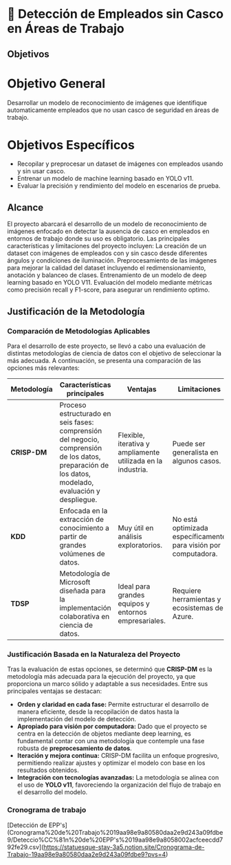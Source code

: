 # 📜 Detección de Empleados sin Casco en Áreas de Trabajo

## Objetivos
# Objetivo General
Desarrollar un modelo de reconocimiento de imágenes que identifique automaticamente empleados que no usan casco de seguridad en áreas de trabajo.
# Objetivos Específicos
- Recopilar y preprocesar un dataset de imágenes con empleados usando y sin usar casco.
- Entrenar un modelo de machine learning basado en YOLO v11.
- Evaluar la precisión y rendimiento del modelo en escenarios de prueba.

## Alcance
El proyecto abarcará el desarrollo de un modelo de reconocimiento de imágenes enfocado en detectar la ausencia de casco en empleados en entornos de trabajo donde su uso es obligatorio. Las principales características y limitaciones del proyecto incluyen:
La creación de un dataset con imágenes de empleados con y sin casco desde diferentes ángulos y condiciones de iluminación.
Preprocesamiento de las imágenes para mejorar la calidad del dataset incluyendo el redimensionamiento, anotación y balanceo de clases.
Entrenamiento de un modelo de deep learning basado en YOLO V11.
Evaluación del modelo mediante métricas como precisión recall y F1-score, para asegurar un rendimiento optimo.

## **Justificación de la Metodología**

### Comparación de Metodologías Aplicables

Para el desarrollo de este proyecto, se llevó a cabo una evaluación de distintas metodologías de ciencia de datos con el objetivo de seleccionar la más adecuada. A continuación, se presenta una comparación de las opciones más relevantes:

| Metodología  | Características principales | Ventajas | Limitaciones |
|-------------|-----------------------------|----------|--------------|
| **CRISP-DM** | Proceso estructurado en seis fases: comprensión del negocio, comprensión de los datos, preparación de los datos, modelado, evaluación y despliegue. | Flexible, iterativa y ampliamente utilizada en la industria. | Puede ser generalista en algunos casos. |
| **KDD** | Enfocada en la extracción de conocimiento a partir de grandes volúmenes de datos. | Muy útil en análisis exploratorios. | No está optimizada específicamente para visión por computadora. |
| **TDSP** | Metodología de Microsoft diseñada para la implementación colaborativa en ciencia de datos. | Ideal para grandes equipos y entornos empresariales. | Requiere herramientas y ecosistemas de Azure. |

### Justificación Basada en la Naturaleza del Proyecto

Tras la evaluación de estas opciones, se determinó que **CRISP-DM** es la metodología más adecuada para la ejecución del proyecto, ya que proporciona un marco sólido y adaptable a sus necesidades. Entre sus principales ventajas se destacan:

- **Orden y claridad en cada fase:** Permite estructurar el desarrollo de manera eficiente, desde la recopilación de datos hasta la implementación del modelo de detección.
- **Apropiado para visión por computadora:** Dado que el proyecto se centra en la detección de objetos mediante deep learning, es fundamental contar con una metodología que contemple una fase robusta de **preprocesamiento de datos**.
- **Iteración y mejora continua:** CRISP-DM facilita un enfoque progresivo, permitiendo realizar ajustes y optimizar el modelo con base en los resultados obtenidos.
- **Integración con tecnologías avanzadas:** La metodología se alinea con el uso de **YOLO v11**, favoreciendo la organización del flujo de trabajo en el desarrollo del modelo.

### Cronograma de trabajo

[Detección de EPP's](Cronograma%20de%20Trabajo%2019aa98e9a80580daa2e9d243a09fdbe9/Deteccio%CC%81n%20de%20EPP's%2019aa98e9a8058002acfceecdd792fe29.csv](https://statuesque-stay-3a5.notion.site/Cronograma-de-Trabajo-19aa98e9a80580daa2e9d243a09fdbe9?pvs=4)
